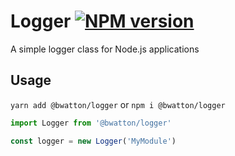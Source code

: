 Logger [![NPM version](https://img.shields.io/npm/v/@bwatton/logger.svg?style=flat-square)](https://www.npmjs.com/package/@bwatton/logger)
===
A simple logger class for Node.js applications

## Usage
`yarn add @bwatton/logger` or `npm i @bwatton/logger`
```javascript
import Logger from '@bwatton/logger'

const logger = new Logger('MyModule')
```
